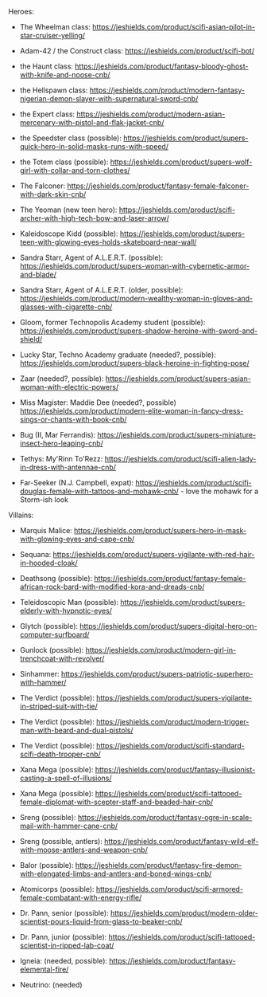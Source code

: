 Heroes:

- The Wheelman class: https://jeshields.com/product/scifi-asian-pilot-in-star-cruiser-yelling/
- Adam-42 / the Construct class: https://jeshields.com/product/scifi-bot/
- the Haunt class: https://jeshields.com/product/fantasy-bloody-ghost-with-knife-and-noose-cnb/
- the Hellspawn class: https://jeshields.com/product/modern-fantasy-nigerian-demon-slayer-with-supernatural-sword-cnb/
- the Expert class: https://jeshields.com/product/modern-asian-mercenary-with-pistol-and-flak-jacket-cnb/

- the Speedster class (possible): https://jeshields.com/product/supers-quick-hero-in-solid-masks-runs-with-speed/
- the Totem class (possible): https://jeshields.com/product/supers-wolf-girl-with-collar-and-torn-clothes/

- The Falconer: https://jeshields.com/product/fantasy-female-falconer-with-dark-skin-cnb/

- The Yeoman (new teen hero): https://jeshields.com/product/scifi-archer-with-high-tech-bow-and-laser-arrow/

- Kaleidoscope Kidd (possible): https://jeshields.com/product/supers-teen-with-glowing-eyes-holds-skateboard-near-wall/

- Sandra Starr, Agent of A.L.E.R.T. (possible): https://jeshields.com/product/supers-woman-with-cybernetic-armor-and-blade/
- Sandra Starr, Agent of A.L.E.R.T. (older, possible): https://jeshields.com/product/modern-wealthy-woman-in-gloves-and-glasses-with-cigarette-cnb/
- Gloom, former Technopolis Academy student (possible): https://jeshields.com/product/supers-shadow-heroine-with-sword-and-shield/

- Lucky Star, Techno Academy graduate (needed?, possible): https://jeshields.com/product/supers-black-heroine-in-fighting-pose/

- Zaar (needed?, possible): https://jeshields.com/product/supers-asian-woman-with-electric-powers/
- Miss Magister: Maddie Dee (needed?, possible) https://jeshields.com/product/modern-elite-woman-in-fancy-dress-sings-or-chants-with-book-cnb/
- Bug (II, Mar Ferrandis): https://jeshields.com/product/supers-miniature-insect-hero-leaping-cnb/
- Tethys: My'Rinn To'Rezz: https://jeshields.com/product/scifi-alien-lady-in-dress-with-antennae-cnb/

- Far-Seeker (N.J. Campbell, expat): https://jeshields.com/product/scifi-douglas-female-with-tattoos-and-mohawk-cnb/ - love the mohawk for a Storm-ish look

Villains:

- Marquis Malice: https://jeshields.com/product/supers-hero-in-mask-with-glowing-eyes-and-cape-cnb/
- Sequana: https://jeshields.com/product/supers-vigilante-with-red-hair-in-hooded-cloak/

- Deathsong (possible): https://jeshields.com/product/fantasy-female-african-rock-bard-with-modified-kora-and-dreads-cnb/
- Teleidoscopic Man (possible): https://jeshields.com/product/supers-elderly-with-hypnotic-eyes/
- Glytch (possible): https://jeshields.com/product/supers-digital-hero-on-computer-surfboard/
- Gunlock (possible): https://jeshields.com/product/modern-girl-in-trenchcoat-with-revolver/
- Sinhammer: https://jeshields.com/product/supers-patriotic-superhero-with-hammer/
- The Verdict (possible): https://jeshields.com/product/supers-vigilante-in-striped-suit-with-tie/
- The Verdict (possible): https://jeshields.com/product/modern-trigger-man-with-beard-and-dual-pistols/
- The Verdict (possible): https://jeshields.com/product/scifi-standard-scifi-death-trooper-cnb/
- Xana Mega (possible): https://jeshields.com/product/fantasy-illusionist-casting-a-spell-of-illusions/
- Xana Mega (possible): https://jeshields.com/product/scifi-tattooed-female-diplomat-with-scepter-staff-and-beaded-hair-cnb/
- Sreng (possible): https://jeshields.com/product/fantasy-ogre-in-scale-mail-with-hammer-cane-cnb/
- Sreng (possible, antlers): https://jeshields.com/product/fantasy-wild-elf-with-moose-antlers-and-weapon-cnb/
- Balor (possible): https://jeshields.com/product/fantasy-fire-demon-with-elongated-limbs-and-antlers-and-boned-wings-cnb/
- Atomicorps (possible): https://jeshields.com/product/scifi-armored-female-combatant-with-energy-rifle/
- Dr. Pann, senior (possible): https://jeshields.com/product/modern-older-scientist-pours-liquid-from-glass-to-beaker-cnb/
- Dr. Pann, junior (possible): https://jeshields.com/product/scifi-tattooed-scientist-in-ripped-lab-coat/
- Igneia: (needed, possible): https://jeshields.com/product/fantasy-elemental-fire/
- Neutrino: (needed)


